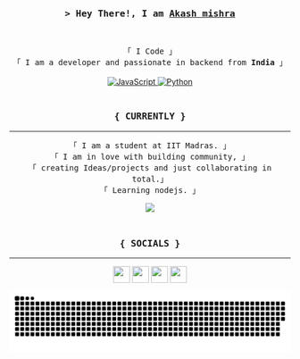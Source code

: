 <!DOCTYPE html>

<h3 align="center">
        <samp>&gt; Hey There!, I am
                <b><a target="_blank" href="https://github.com/mak650650">Akash mishra</a></b>
        </samp>
</h3>


<br/>
<p align="center">
        <!-- Organisation  -->
        <samp>
                「 I Code 」
                <br>
                「 I am a developer and passionate in  backend from <b>India</b> 」
                <br>
                <br>
        </samp>
        <!-- Programming Languages -->
        <!-- Code logo -->
        <!--<a href="https://github.com/ShahriarShafin?tab=repositories" target="_blank"><img alt="Code"
                        src="https://img.shields.io/badge/-code-000000?style=flat-square&logo=Plex&logoColor=white">
        </a>-->
        <!-- HTML -->
        <!--<a href="https://github.com/ShahriarShafin?tab=repositories" target="_blank"><img alt="HTML"
                        src="https://img.shields.io/badge/-HTML-E34F26?style=flat-square&logo=HTML5&logoColor=white">
        </a>-->
        <!-- CSS  -->
        <!--<a href="https://github.com/ShahriarShafin?tab=repositories" target="_blank"><img alt="CSS"
                        src="https://img.shields.io/badge/-CSS-1572B6?style=flat-square&logo=CSS3&logoColor=white">
        </a>-->
        <!-- JavaScript -->
        <a href="https://github.com/mak650650?tab=repositories" target="_blank"><img alt="JavaScript"
                        src="https://img.shields.io/badge/-JavaScript-F7DF1E?style=flat-square&logo=JavaScript&logoColor=white">
        </a>
        <!-- Python -->
        <a href="https://github.com/mak650650?tab=repositories" target="_blank"><img alt="Python"
                        src="https://img.shields.io/badge/-Python-3776AB?style=flat-square&logo=Python&logoColor=white">
        </a>
        <!-- C++ -->
        <!--<a href="https://github.com/ShahriarShafin?tab=repositories" target="_blank"><img alt="C++"
                        src="https://img.shields.io/badge/-C++-9b3675?style=flat-square&logo=C%2B%2B&logoColor=white">
        </a>-->
        <!-- Arduino -->
        <!--<a href="https://github.com/ShahriarShafin?tab=repositories" target="_blank"><img alt="Arduino"
                        src="https://img.shields.io/badge/-Arduino-00979D?style=flat-square&logo=Arduino&logoColor=white">
        </a>-->
</p>
<h3 align="center" >
        <!-- Organisation  -->
        <samp>
            <br/>
            <b>{  CURRENTLY }</b> 
        </samp> 
 </h3>
 <hr/>
 <p align="center">
        <samp>
            「  I am a student at IIT Madras. 」
            <br/>
            「   I am in love with  building community,  」
            <br/>
            「 creating Ideas/projects and  just collaborating in total.」
            <br/>
            「 Learning nodejs.</b> 」
            <br/>
       <samp>
</p>

<div width="1200", align="center">
  
  <a href="https://git.io/streak-stats"><img src="https://github-readme-streak-stats.herokuapp.com?user=mak650650&theme=radical&date_format=j%2Fn%5B%2FY%5D"/></a></li>
      </a>

</div>
<h3 align="center">
        <samp>
                <br/>
        { SOCIALS }
                <br/>
        </samp>
</h3>
<hr/>

<p align="center">       
<!--Email-->
<a href="mailto:mak650650@gmail.com" target="blank"><img align="center" src="https://github.com/mak650650/mak650650/blob/e3707632d15fd0c3ab973caeb00a56e3bb91e07d/Instagram.png" title = "Twitter" alt="" width="30" height="30" /></a>
<!--Linkedin-->       
<a href="https://www.linkedin.com/in/akash-mishra-2892a7260/" target="blank"><img align="center" src="https://github.com/mak650650/mak650650/blob/e3707632d15fd0c3ab973caeb00a56e3bb91e07d/Linkedin.png" title = "Twitter" alt="" width="30" height="30" /></a>
<!--Instagram-->        
<a href="https://instagram.com/mak650650" target="blank"><img align="center" src="https://github.com/mak650650/mak650650/blob/e3707632d15fd0c3ab973caeb00a56e3bb91e07d/Instagram.png" title = "Twitter" alt="" width="30" height="30" /></a>
 <!--Twitter-->       
<a href="https://twitter.com/mak650650" target="blank"><img align="center" src="https://github.com/mak650650/mak650650/blob/e3707632d15fd0c3ab973caeb00a56e3bb91e07d/Twitter.png" title = "Twitter" alt="" width="30" height="30" /></a>       
 </p> 
 
![stat gif](https://raw.githubusercontent.com/mishmanners/MishManners/87095ecb62158808cea9169066a71c2c36e430e1/github-contribution-grid-snake.svg)
